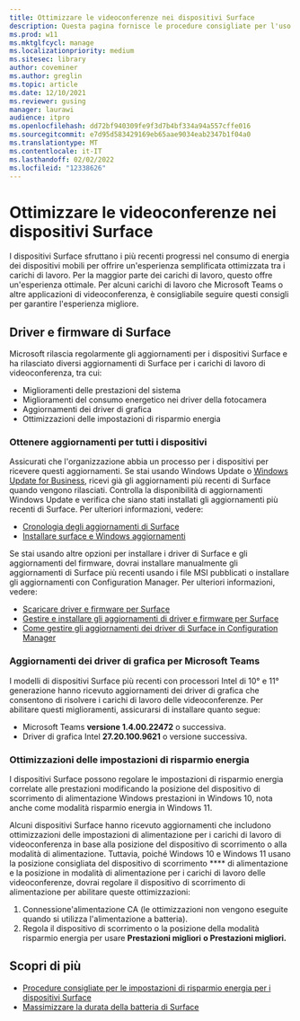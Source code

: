 ```yaml
---
title: Ottimizzare le videoconferenze nei dispositivi Surface
description: Questa pagina fornisce le procedure consigliate per l'uso di Microsoft Teams e altre soluzioni di videoconferenza nei dispositivi Surface
ms.prod: w11
ms.mktglfcycl: manage
ms.localizationpriority: medium
ms.sitesec: library
author: coveminer
ms.author: greglin
ms.topic: article
ms.date: 12/10/2021
ms.reviewer: gusing
manager: laurawi
audience: itpro
ms.openlocfilehash: dd72bf940309fe9f3d7b4bf334a94a557cffe016
ms.sourcegitcommit: e7d95d583429169eb65aae9034eab2347b1f04a0
ms.translationtype: MT
ms.contentlocale: it-IT
ms.lasthandoff: 02/02/2022
ms.locfileid: "12338626"
---
```

# <a name="optimize-video-conferencing-on-surface-devices"></a>Ottimizzare le videoconferenze nei dispositivi Surface

I dispositivi Surface sfruttano i più recenti progressi nel consumo di energia dei dispositivi mobili per offrire un'esperienza semplificata ottimizzata tra i carichi di lavoro. Per la maggior parte dei carichi di lavoro, questo offre un'esperienza ottimale. Per alcuni carichi di lavoro che Microsoft Teams o altre applicazioni di videoconferenza, è consigliabile seguire questi consigli per garantire l'esperienza migliore.

## <a name="surface-drivers-and-firmware"></a>Driver e firmware di Surface

Microsoft rilascia regolarmente gli aggiornamenti per i dispositivi Surface e ha rilasciato diversi aggiornamenti di Surface per i carichi di lavoro di videoconferenza, tra cui:

- Miglioramenti delle prestazioni del sistema
- Miglioramenti del consumo energetico nei driver della fotocamera
- Aggiornamenti dei driver di grafica
- Ottimizzazioni delle impostazioni di risparmio energia

### <a name="get-updates-to-all-devices"></a>Ottenere aggiornamenti per tutti i dispositivi

Assicurati che l'organizzazione abbia un processo per i dispositivi per ricevere questi aggiornamenti. Se stai usando Windows Update o [Windows Update for Business](/windows/deployment/update/waas-manage-updates-wufb), ricevi già gli aggiornamenti più recenti di Surface quando vengono rilasciati. Controlla la disponibilità di aggiornamenti Windows Update e verifica che siano stati installati gli aggiornamenti più recenti di Surface. Per ulteriori informazioni, vedere:

- [Cronologia degli aggiornamenti di Surface](https://www.microsoft.com/surface/support/install-update-activate/surface-update-history)
- [Installare surface e Windows aggiornamenti](https://www.microsoft.com/surface/support/performance-and-maintenance/install-software-updates-for-surface?)

Se stai usando altre opzioni per installare i driver di Surface e gli aggiornamenti del firmware, dovrai installare manualmente gli aggiornamenti di Surface più recenti usando i file MSI pubblicati o installare gli aggiornamenti con Configuration Manager. Per ulteriori informazioni, vedere:

- [Scaricare driver e firmware per Surface](https://support.microsoft.com/help/4023482)
- [Gestire e installare gli aggiornamenti di driver e firmware per Surface](manage-surface-driver-and-firmware-updates.md)
- [Come gestire gli aggiornamenti dei driver di Surface in Configuration Manager](https://support.microsoft.com/help/4098906)

### <a name="graphics-driver-updates-for-microsoft-teams"></a>Aggiornamenti dei driver di grafica per Microsoft Teams

I modelli di dispositivi Surface più recenti con processori Intel di 10° e 11° generazione hanno ricevuto aggiornamenti dei driver di grafica che consentono di risolvere i carichi di lavoro delle videoconferenze. Per abilitare questi miglioramenti, assicurarsi di installare quanto segue:

- Microsoft Teams **versione 1.4.00.22472** o successiva.
- Driver di grafica Intel **27.20.100.9621** o versione successiva.

### <a name="power-settings-optimizations"></a>Ottimizzazioni delle impostazioni di risparmio energia

I dispositivi Surface possono regolare le impostazioni di risparmio energia correlate alle prestazioni modificando la posizione del dispositivo di scorrimento di alimentazione Windows prestazioni in Windows 10, nota anche come modalità risparmio energia in Windows 11.

Alcuni dispositivi Surface hanno ricevuto aggiornamenti che includono ottimizzazioni delle impostazioni di alimentazione per i carichi di lavoro di videoconferenza in base alla posizione del dispositivo di scorrimento o alla modalità di alimentazione. Tuttavia, poiché Windows 10 e Windows 11 usano la posizione consigliata del dispositivo di scorrimento **** di alimentazione e la posizione in modalità di alimentazione per i carichi di lavoro delle videoconferenze, dovrai regolare il dispositivo di scorrimento di alimentazione per abilitare queste ottimizzazioni:

1. Connessione'alimentazione CA (le ottimizzazioni non vengono eseguite quando si utilizza l'alimentazione a batteria).  
2. Regola il dispositivo di scorrimento o la posizione della modalità risparmio energia per usare **Prestazioni migliori** **o Prestazioni migliori.**

## <a name="learn-more"></a>Scopri di più

- [Procedure consigliate per le impostazioni di risparmio energia per i dispositivi Surface](maintain-optimal-power-settings-on-surface-devices.md)
- [Massimizzare la durata della batteria di Surface](https://support.microsoft.com/surface/maximize-your-surface-battery-life-45479867-a7fa-33dd-fc4d-6762e9b3b11a)

